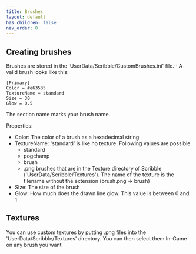 ```yaml
---
title: Brushes
layout: default
has_children: false
nav_order: 0
---
```

## Creating brushes
Brushes are stored in the 'UserData/Scribble/CustomBrushes.ini' file.⋅⋅
A valid brush looks like this:
```
[Primary]
Color = #e63535
TextureName = standard
Size = 30
Glow = 0.5
```

The section name marks your brush name.

Properties:
- Color: The color of a brush as a hexadecimal string
- TextureName: 'standard' is like no texture. Following values are possible
	* standard
	* pogchamp
	* brush
	* .png brushes that are in the Texture directory of Scribble ('UserData/Scribble/Textures'). The name of the texture is the filename without the extension (brush.png => brush)
- Size: The size of the brush
- Glow: How much does the drawn line glow. This value is between 0 and 1

## Textures
You can use custom textures by putting .png files into the 'UserData/Scribble/Textures' directory.
You can then select them In-Game on any brush you want